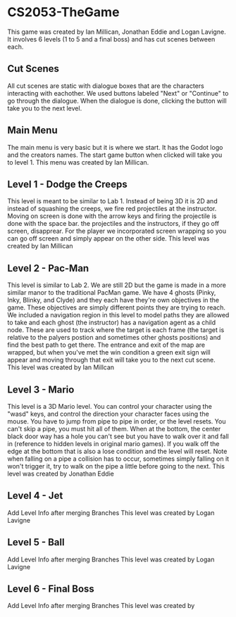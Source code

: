# CS2053-TheGame
This game was created by Ian Millican, Jonathan Eddie and Logan Lavigne. It involves 6 levels (1 to 5 and a final boss) and has cut scenes between each.
## Cut Scenes
All cut scenes are static with dialogue boxes that are the characters interacting with eachother. We used buttons labeled "Next" or "Continue" to go through the dialogue. When the dialogue is done, clicking the button will take you to the next level.
## Main Menu
The main menu is very basic but it is where we start. It has the Godot logo and the creators names. The start game button when clicked will take you to level 1. 
This menu was created by Ian Millican.
## Level 1 - Dodge the Creeps
This level is meant to be similar to Lab 1. Instead of being 3D it is 2D and instead of squashing the creeps, we fire red projectiles at the instructor. Moving on screen is done with the arrow keys and firing the projectile is done with the space bar. the projectiles and the instructors, if they go off screen, disapprear. For the player we incorporated screen wrapping so you can go off screen and simply appear on the other side. 
This level was created by Ian Millican
## Level 2 - Pac-Man
This level is similar to Lab 2. We are still 2D but the game is made in a more similar manor to the traditional PacMan game. We have 4 ghosts (Pinky, Inky, Blinky, and Clyde) and they each have they're own objectives in the game. These objectives are simply different points they are trying to reach. We included a navigation region in this level to model paths they are allowed to take and each ghost (the instructor) has a navigation agent as a child node. These are used to track where the target is each frame (the target is relative to the palyers postion and sometimes other ghosts positions) and find the best path to get there. The entrance and exit of the map are wrapped, but when you've met the win condition a green exit sign will appear and moving through that exit will take you to the next cut scene. 
This level was created by Ian Millcan
## Level 3 - Mario
This level is a 3D Mario level. You can control your character using the "wasd" keys, and control the direction your character faces using the mouse.  You have to jump from pipe to pipe in order, or the level resets. You can't skip a pipe, you must hit all of them. When at the bottom, the center black door way has a hole you can't see but you have to walk over it and fall in (reference to hidden levels in original mario games). If you walk off the edge at the bottom that is also a lose condition and the level will reset. Note when falling on a pipe a collision has to occur, sometimes simply falling on it won't trigger it, try to walk on the pipe a little before going to the next.
This level was created by Jonathan Eddie
## Level 4 - Jet
Add Level Info after merging Branches
This level was created by Logan Lavigne
## Level 5 - Ball
Add Level Info after merging Branches
This level was created by Logan Lavigne
## Level 6 - Final Boss
Add Level Info after merging Branches
This level was created by 
